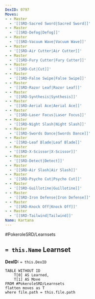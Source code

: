 ```yaml
---
DexID: 0797
Moves:
- - Master
  - '[[SRD-Sacred Sword|Sacred Sword]]'
- - Master
  - '[[SRD-Defog|Defog]]'
- - Master
  - '[[SRD-Vacuum Wave|Vacuum Wave]]'
- - Master
  - '[[SRD-Air Cutter|Air Cutter]]'
- - Master
  - '[[SRD-Fury Cutter|Fury Cutter]]'
- - Master
  - '[[SRD-Cut|Cut]]'
- - Master
  - '[[SRD-False Swipe|False Swipe]]'
- - Master
  - '[[SRD-Razor Leaf|Razor Leaf]]'
- - Master
  - '[[SRD-Synthesis|Synthesis]]'
- - Master
  - '[[SRD-Aerial Ace|Aerial Ace]]'
- - Master
  - '[[SRD-Laser Focus|Laser Focus]]'
- - Master
  - '[[SRD-Night Slash|Night Slash]]'
- - Master
  - '[[SRD-Swords Dance|Swords Dance]]'
- - Master
  - '[[SRD-Leaf Blade|Leaf Blade]]'
- - Master
  - '[[SRD-X-Scissor|X-Scissor]]'
- - Master
  - '[[SRD-Detect|Detect]]'
- - Master
  - '[[SRD-Air Slash|Air Slash]]'
- - Master
  - '[[SRD-Psycho Cut|Psycho Cut]]'
- - Master
  - '[[SRD-Guillotine|Guillotine]]'
- - Master
  - '[[SRD-Iron Defense|Iron Defense]]'
- - Master
  - '[[SRD-Knock Off|Knock Off]]'
- - Master
  - '[[SRD-Tailwind|Tailwind]]'
Name: Kartana
---
```


#PokeroleSRD/Learnsets

## `= this.Name` Learnset

**DexID:** `= this.DexID`

```dataview
TABLE WITHOUT ID
    T[0] AS Learned,
    T[1] AS Move
FROM #PokeroleSRD/Learnsets
flatten moves as T
where file.path = this.file.path
```
